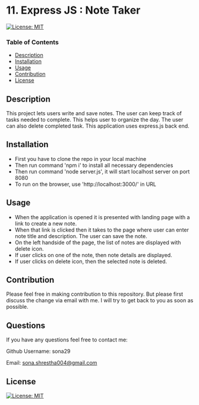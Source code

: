 # 11. Express JS : Note Taker

[![License: MIT](https://img.shields.io/badge/License-MIT-yellow.svg)](https://opensource.org/licenses/MIT)

### Table of Contents

- [Description](#description)
- [Installation](#installation)
- [Usage](#usage)
- [Contribution](#contribution)
- [License](#license)

## Description

This project lets users write and save notes. The user can keep track of tasks needed to complete. This helps user to organize the day. The user can also delete completed task. This application uses express.js back end.

## Installation

- First you have to clone the repo in your local machine
- Then run command 'npm i' to install all necessary dependencies
- Then run command 'node server.js', it will start localhost server on port 8080
- To run on the browser, use 'http://localhost:3000/' in URL

## Usage

- When the application is opened it is presented with landing page with a link to create a new note.
- When that link is clicked then it takes to the page where user can enter note title and description. The user can save the note.
- On the left handside of the page, the list of notes are displayed with delete icon.
- If user clicks on one of the note, then note details are displayed.
- If user clicks on delete icon, then the selected note is deleted.

## Contribution

Please feel free in making contribution to this repository. But please first discuss the change via email with me. I will try to get back to you as soon as possible.

## Questions

If you have any questions feel free to contact me:

Github Username: sona29

Email: sona.shrestha004@gmail.com

## License

[![License: MIT](https://img.shields.io/badge/License-MIT-yellow.svg)](https://opensource.org/licenses/MIT)
